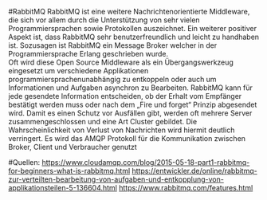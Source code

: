 #RabbitMQ
RabbitMQ ist eine weitere Nachrichtenorientierte Middleware, die sich vor allem durch die Unterstützung von sehr vielen 
Programmiersprachen sowie Protokollen auszeichnet. Ein weiterer positiver Aspekt ist, dass RabbitMQ sehr benutzerfreundlich
und leicht zu handhaben ist. Sozusagen ist RabbitMQ ein Message Broker welcher in der Programmiersprache Erlang geschrieben wurde.  
Oft wird diese Open Source Middleware als ein Übergangswerkzeug eingesetzt um verschiedene Applikationen programmiersprachenunabhängig 
zu entkoppeln oder auch um Informationen und Aufgaben asynchron zu Bearbeiten. RabbitMQ kann für jede gesendete Information 
entscheiden, ob der Erhalt vom Empfänger bestätigt werden muss oder nach dem „Fire und forget“ Prinzip abgesendet wird. 
Damit es einen Schutz vor Ausfällen gibt, werden oft mehrere Server zusammengeschlossen und eine Art Cluster gebildet.
Die Wahrscheinlichkeit von Verlust von Nachrichten wird hiermit deutlich verringert. 
Es wird das AMQP Protokoll für die Kommunikation zwischen Broker, Client und Verbraucher genutzt

#Quellen:
https://www.cloudamqp.com/blog/2015-05-18-part1-rabbitmq-for-beginners-what-is-rabbitmq.html
https://entwickler.de/online/rabbitmq-zur-verteilten-bearbeitung-von-aufgaben-und-entkopplung-von-applikationsteilen-5-136604.html
https://www.rabbitmq.com/features.html
